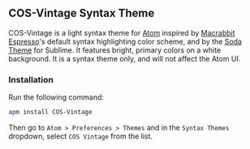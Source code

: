 ## COS-Vintage Syntax Theme

COS-Vintage is a light syntax theme for [Atom](http://atom.io/) inspired by [Macrabbit Espresso](http://macrabbit.com/espresso/)'s default syntax highlighting color scheme, and by the [Soda Theme](https://github.com/buymeasoda/soda-theme) for Sublime. It features bright, primary colors on a white background. It is a syntax theme only, and will not affect the Atom UI.

### Installation

Run the following command:

```sh
apm install COS-Vintage
```

Then go to `Atom > Preferences > Themes` and in the `Syntax Themes` dropdown, select `COS Vintage` from the list.
